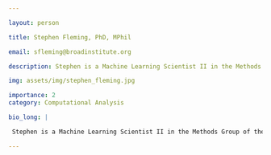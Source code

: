 ```yaml
---

layout: person

title: Stephen Fleming, PhD, MPhil

email: sfleming@broadinstitute.org

description: Stephen is a Machine Learning Scientist II in the Methods Group of the Data Sciences Platform at the Broad Institute. He works on developing analytical methods and machine learning models for single ...

img: assets/img/stephen_fleming.jpg

importance: 2
category: Computational Analysis

bio_long: |

 Stephen is a Machine Learning Scientist II in the Methods Group of the Data Sciences Platform at the Broad Institute. He works on developing analytical methods and machine learning models for single cell data. His primary interest is in using probabilistic modeling to draw interpretable conclusions from biological datasets.

---
```


